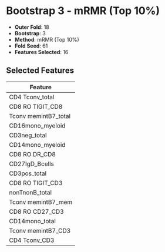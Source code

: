 # Bootstrap 3 - mRMR (Top 10%)

- **Outer Fold**: 18
- **Bootstrap**: 3
- **Method**: mRMR (Top 10%)
- **Fold Seed**: 61
- **Features Selected**: 16

## Selected Features

| Feature |
|---------|
| CD4 Tconv_total |
| CD8 RO TIGIT_CD8 |
| Tconv memintB7_total |
| CD16mono_myeloid |
| CD3neg_total |
| CD14mono_myeloid |
| CD8 RO DR_CD8 |
| CD27IgD_Bcells |
| CD3pos_total |
| CD8 RO TIGIT_CD3 |
| nonTnonB_total |
| Tconv memintB7_mem |
| CD8 RO CD27_CD3 |
| CD14mono_total |
| Tconv memintB7_CD3 |
| CD4 Tconv_CD3 |
